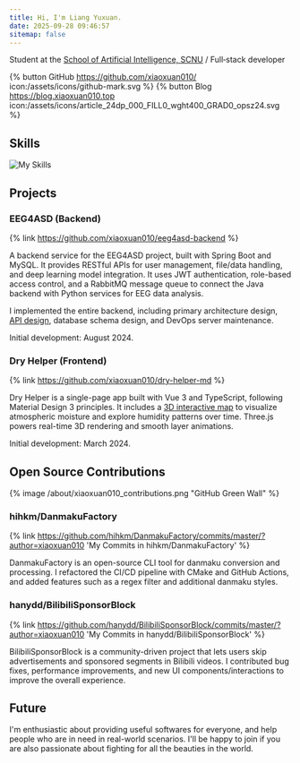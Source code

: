 ```yaml
---
title: Hi, I'm Liang Yuxuan.
date: 2025-09-28 09:46:57
sitemap: false
---
```


Student at the [School of Artificial Intelligence, SCNU](http://ai.scnu.edu.cn/) / Full‑stack developer

{% button GitHub https://github.com/xiaoxuan010/ icon:/assets/icons/github-mark.svg %}
{% button Blog https://blog.xiaoxuan010.top icon:/assets/icons/article_24dp_000_FILL0_wght400_GRAD0_opsz24.svg %}

## Skills

<!-- ![My Skills](https://skillicons.dev/icons?perline=14&i=idea,vscode,git,github,githubactions,linux,arduino,bash,docker,vercel,c,cpp,cmake,cloudflare,html,css,md,svg,js,ts,threejs,vite,vue,vuetify,nodejs,yarn,express,regex,py,pytorch,java,spring,nginx,mysql,mongodb,postgres,redis,sqlite,rabbitmq,vim,ps,ai,pr,ae,au) -->
![My Skills](/about/skillicons.svg)

## Projects

### EEG4ASD (Backend)

{% link https://github.com/xiaoxuan010/eeg4asd-backend %}

A backend service for the EEG4ASD project, built with Spring Boot and MySQL. It provides RESTful APIs for user management, file/data handling, and deep learning model integration. It uses JWT authentication, role-based access control, and a RabbitMQ message queue to connect the Java backend with Python services for EEG data analysis.

I implemented the entire backend, including primary architecture design, [API design](https://apidoc.astralbridge.space/), database schema design, and DevOps server maintenance.

Initial development: August 2024.

### Dry Helper (Frontend)

{% link https://github.com/xiaoxuan010/dry-helper-md %}

Dry Helper is a single-page app built with Vue 3 and TypeScript, following Material Design 3 principles. It includes a [3D interactive map](https://dry-helper.xiaoxuan010.top/#/map) to visualize atmospheric moisture and explore humidity patterns over time. Three.js powers real-time 3D rendering and smooth layer animations.

Initial development: March 2024.

## Open Source Contributions

{% image /about/xiaoxuan010_contributions.png "GitHub Green Wall" %}

### hihkm/DanmakuFactory

{% link https://github.com/hihkm/DanmakuFactory/commits/master/?author=xiaoxuan010 'My Commits in hihkm/DanmakuFactory' %}

DanmakuFactory is an open-source CLI tool for danmaku conversion and processing. I refactored the CI/CD pipeline with CMake and GitHub Actions, and added features such as a regex filter and additional danmaku styles.

### hanydd/BilibiliSponsorBlock

{% link https://github.com/hanydd/BilibiliSponsorBlock/commits/master/?author=xiaoxuan010 'My Commits in hanydd/BilibiliSponsorBlock' %}

BilibiliSponsorBlock is a community-driven project that lets users skip advertisements and sponsored segments in Bilibili videos. I contributed bug fixes, performance improvements, and new UI components/interactions to improve the overall experience.

## Future

I'm enthusiastic about providing useful softwares for everyone, and help people who are in need in real-world scenarios. I'll be happy to join if you are also passionate about fighting for all the beauties in the world.
